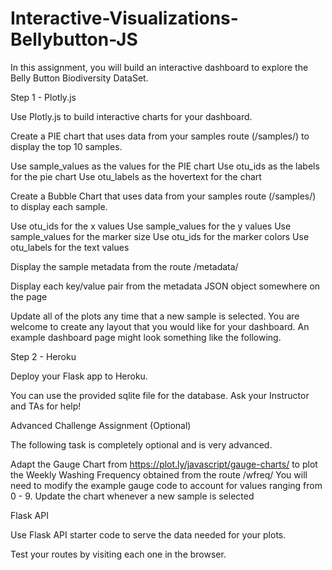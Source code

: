 # Interactive-Visualizations-Bellybutton-JS

In this assignment, you will build an interactive dashboard to explore the Belly Button Biodiversity DataSet.


Step 1 - Plotly.js

Use Plotly.js to build interactive charts for your dashboard.



Create a PIE chart that uses data from your samples route (/samples/<sample>) to display the top 10 samples.


Use sample_values as the values for the PIE chart
Use otu_ids as the labels for the pie chart
Use otu_labels as the hovertext for the chart








Create a Bubble Chart that uses data from your samples route (/samples/<sample>) to display each sample.


Use otu_ids for the x values
Use sample_values for the y values
Use sample_values for the marker size
Use otu_ids for the marker colors
Use otu_labels for the text values








Display the sample metadata from the route /metadata/<sample>


Display each key/value pair from the metadata JSON object somewhere on the page


Update all of the plots any time that a new sample is selected.
You are welcome to create any layout that you would like for your dashboard. An example dashboard page might look something like the following.






Step 2 - Heroku

Deploy your Flask app to Heroku.


You can use the provided sqlite file for the database.
Ask your Instructor and TAs for help!





Advanced Challenge Assignment (Optional)

The following task is completely optional and is very advanced.


Adapt the Gauge Chart from https://plot.ly/javascript/gauge-charts/ to plot the Weekly Washing Frequency obtained from the route /wfreq/<sample>
You will need to modify the example gauge code to account for values ranging from 0 - 9.
Update the chart whenever a new sample is selected







Flask API

Use Flask API starter code to serve the data needed for your plots.


Test your routes by visiting each one in the browser.
